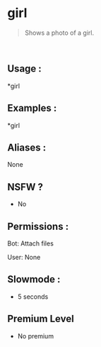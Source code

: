 # girl

> Shows a photo of a girl.

<br>

## Usage :

*girl

## Examples :

*girl

## Aliases :

None

## NSFW ?

- No

## Permissions :

Bot: Attach files
<br>

User: None

## Slowmode :

- 5 seconds

## Premium Level

- No premium